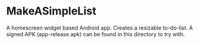 # MakeASimpleList

A homescreen widget based Android app. 
Creates a resizable to-do-list. 
A signed APK  (app-release.apk) can be found in this directory to try with.
